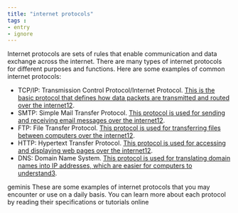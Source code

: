 ```yaml
---
title: "internet protocols"
tags :
- entry
- ignore
---
```


Internet protocols are sets of rules that enable communication and data exchange across the internet. There are many types of internet protocols for different purposes and functions. Here are some examples of common internet protocols:

-   TCP/IP: Transmission Control Protocol/Internet Protocol. [This is the basic protocol that defines how data packets are transmitted and routed over the internet](https://www.techwalla.com/articles/types-of-internet-protocol)[1](https://www.techwalla.com/articles/types-of-internet-protocol)[2](https://www.geeksforgeeks.org/types-of-internet-protocols/).
-   SMTP: Simple Mail Transfer Protocol. [This protocol is used for sending and receiving email messages over the internet](https://www.techwalla.com/articles/types-of-internet-protocol)[1](https://www.techwalla.com/articles/types-of-internet-protocol)[2](https://www.geeksforgeeks.org/types-of-internet-protocols/).
-   FTP: File Transfer Protocol. [This protocol is used for transferring files between computers over the internet](https://www.techwalla.com/articles/types-of-internet-protocol)[1](https://www.techwalla.com/articles/types-of-internet-protocol)[2](https://www.geeksforgeeks.org/types-of-internet-protocols/).
-   HTTP: Hypertext Transfer Protocol. [This protocol is used for accessing and displaying web pages over the internet](https://www.techwalla.com/articles/types-of-internet-protocol)[1](https://www.techwalla.com/articles/types-of-internet-protocol)[2](https://www.geeksforgeeks.org/types-of-internet-protocols/).
-   DNS: Domain Name System. [This protocol is used for translating domain names into IP addresses, which are easier for computers to understand](https://www.techtarget.com/searchnetworking/feature/12-common-network-protocols-and-their-functions-explained)[3](https://www.techtarget.com/searchnetworking/feature/12-common-network-protocols-and-their-functions-explained).

geminis
These are some examples of internet protocols that you may encounter or use on a daily basis. You can learn more about each protocol by reading their specifications or tutorials online
